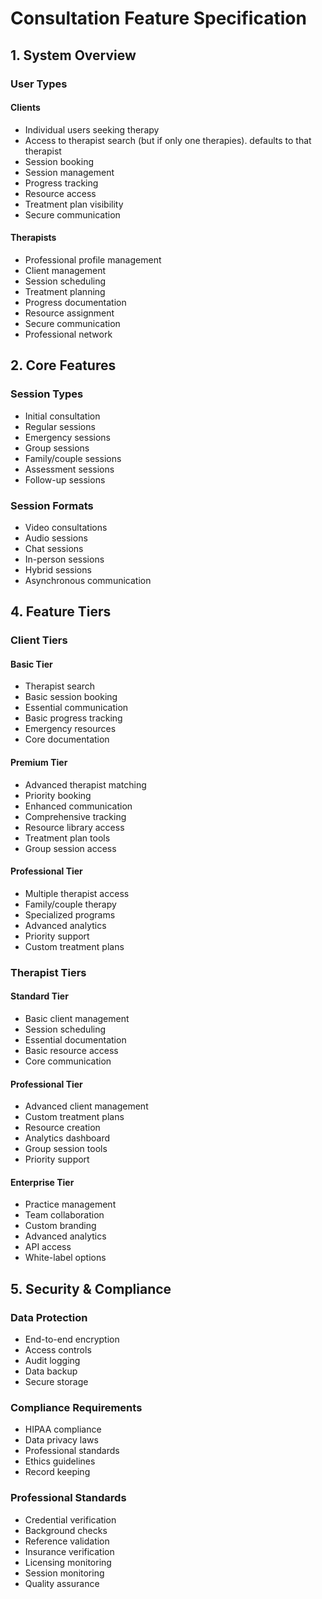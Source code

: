 # Consultation Feature Specification

## 1. System Overview

### User Types

#### Clients
- Individual users seeking therapy
- Access to therapist search (but if only one therapies). defaults to that therapist
- Session booking
- Session management
- Progress tracking
- Resource access
- Treatment plan visibility
- Secure communication

#### Therapists
- Professional profile management
- Client management
- Session scheduling
- Treatment planning
- Progress documentation
- Resource assignment
- Secure communication
- Professional network


## 2. Core Features

### Session Types
- Initial consultation
- Regular sessions
- Emergency sessions
- Group sessions
- Family/couple sessions
- Assessment sessions
- Follow-up sessions

### Session Formats
- Video consultations
- Audio sessions
- Chat sessions
- In-person sessions
- Hybrid sessions
- Asynchronous communication

## 4. Feature Tiers

### Client Tiers

#### Basic Tier
- Therapist search
- Basic session booking
- Essential communication
- Basic progress tracking
- Emergency resources
- Core documentation

#### Premium Tier
- Advanced therapist matching
- Priority booking
- Enhanced communication
- Comprehensive tracking
- Resource library access
- Treatment plan tools
- Group session access

#### Professional Tier
- Multiple therapist access
- Family/couple therapy
- Specialized programs
- Advanced analytics
- Priority support
- Custom treatment plans

### Therapist Tiers

#### Standard Tier
- Basic client management
- Session scheduling
- Essential documentation
- Basic resource access
- Core communication

#### Professional Tier
- Advanced client management
- Custom treatment plans
- Resource creation
- Analytics dashboard
- Group session tools
- Priority support

#### Enterprise Tier
- Practice management
- Team collaboration
- Custom branding
- Advanced analytics
- API access
- White-label options

## 5. Security & Compliance

### Data Protection
- End-to-end encryption
- Access controls
- Audit logging
- Data backup
- Secure storage

### Compliance Requirements
- HIPAA compliance
- Data privacy laws
- Professional standards
- Ethics guidelines
- Record keeping

### Professional Standards
- Credential verification
- Background checks
- Reference validation
- Insurance verification
- Licensing monitoring
- Session monitoring
- Quality assurance